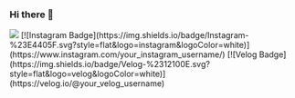 ### Hi there 👋

<!--
**dlalswo656/dlalswo656** is a ✨ _special_ ✨ repository because its `README.md` (this file) appears on your GitHub profile.

Here are some ideas to get you started:

- 🔭 I’m currently working on ...
- 🌱 I’m currently learning ...
- 👯 I’m looking to collaborate on ...
- 🤔 I’m looking for help with ...
- 💬 Ask me about ...
- 📫 How to reach me: ...
- 😄 Pronouns: ...
- ⚡ Fun fact: ...
-->
<img src="https://img.shields.io/badge/{뱃지이름}-{뱃지색깔}?style={뱃지스타일}&logo={로고이름}&logoColor={로고색깔}"/>
[![Instagram Badge](https://img.shields.io/badge/Instagram-%23E4405F.svg?style=flat&logo=instagram&logoColor=white)](https://www.instagram.com/your_instagram_username/)
[![Velog Badge](https://img.shields.io/badge/Velog-%2312100E.svg?style=flat&logo=velog&logoColor=white)](https://velog.io/@your_velog_username)




